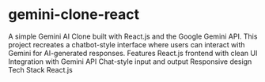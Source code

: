 # gemini-clone-react
A simple Gemini AI Clone built with React.js and the Google Gemini API. This project recreates a chatbot-style interface where users can interact with Gemini for AI-generated responses.  Features  React.js frontend with clean UI  Integration with Gemini API  Chat-style input and output  Responsive design  Tech Stack  React.js 
